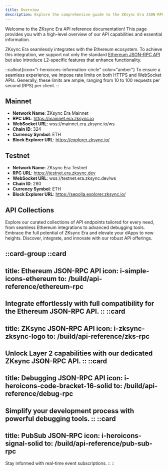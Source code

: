 ```yaml
---
title: Overview
description: Explore the comprehensive guide to the ZKsync Era JSON-RPC API, offering seamless Ethereum integration and advanced Layer 2 functionalities for developers.
---
```


Welcome to the ZKsync Era API reference documentation! This page provides you with a high-level overview of our API capabilities and essential information.

ZKsync Era seamlessly integrates with the Ethereum ecosystem. To achieve this integration,
we support not only the standard <a href="https://ethereum.org/en/developers/docs/apis/json-rpc/" target="_blank">Ethereum JSON-RPC API</a>
but also introduce L2-specific features that enhance functionality.

<!-- TODO: make icon larger -->
::callout{icon="i-heroicons-information-circle" color="amber"}
To ensure a seamless experience, we impose rate limits on both HTTPS and WebSocket APIs.
Generally, these limits are ample, ranging from 10 to 100 requests per second (RPS) per client.
::

## Mainnet

- **Network Name**: ZKsync Era Mainnet
- **RPC URL**: https://mainnet.era.zksync.io
- **WebSocket URL**: wss://mainnet.era.zksync.io/ws
- **Chain ID**: 324
- **Currency Symbol**: ETH
- **Block Explorer URL**: https://explorer.zksync.io/

## Testnet

- **Network Name**: ZKsync Era Testnet
- **RPC URL**: https://testnet.era.zksync.dev
- **WebSocket URL**: wss://testnet.era.zksync.dev/ws
- **Chain ID**: 280
- **Currency Symbol**: ETH
- **Block Explorer URL**: https://sepolia.explorer.zksync.io/

## API Collections

Explore our curated collections of API endpoints tailored for every need, from seamless Ethereum integrations to advanced debugging tools.
Embrace the full potential of ZKsync Era and elevate your dApps to new heights. Discover, integrate, and innovate with our robust API offerings.

::card-group
  ::card
  ---
  title: Ethereum JSON-RPC API
  icon: i-simple-icons-ethereum
  to: /build/api-reference/ethereum-rpc
  ---
  Integrate effortlessly with full compatibility for the Ethereum JSON-RPC API.
  ::
  ::card
  ---
  title: ZKsync JSON-RPC API
  icon: i-zksync-zksync-logo
  to: /build/api-reference/zks-rpc
  ---
  Unlock Layer 2 capabilities with our dedicated ZKsync JSON-RPC API.
  ::
  ::card
  ---
  title: Debugging JSON-RPC API
  icon: i-heroicons-code-bracket-16-solid
  to: /build/api-reference/debug-rpc
  ---
  Simplify your development process with powerful debugging tools.
  ::
  ::card
  ---
  title: PubSub JSON-RPC
  icon: i-heroicons-signal-solid
  to: /build/api-reference/pub-sub-rpc
  ---
  Stay informed with real-time event subscriptions.
  ::
::
